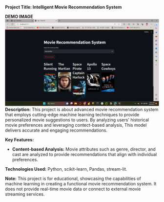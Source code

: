 **Project Title: Intelligent Movie Recommendation System**

**DEMO IMAGE**
![catch me if you can](https://github.com/SumitxThokar/Movie-Recommendation-System/blob/main/recommendation1.png)
**Description:**
This project is about advanced movie recommendation system that employs cutting-edge machine learning techniques to provide personalized movie suggestions to users. By analyzing users' historical movie preferences and leveraging contect-based analysis, This model delivers accurate and engaging recommendations.

**Key Features:**
- **Content-based Analysis:** Movie attributes such as genre, director, and cast are analyzed to provide recommendations that align with individual preferences.

**Technologies Used:**
Python, scikit-learn, Pandas, stream-lit.

**Note:**
This project is for educational, showcasing the capabilities of machine learning in creating a functional movie recommendation system. It does not provide real-time movie data or connect to external movie streaming services.
